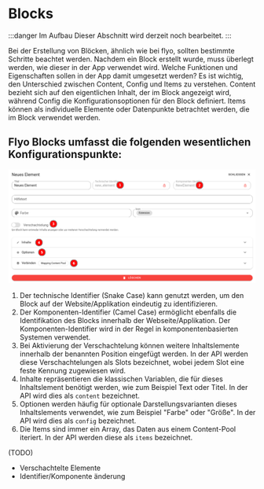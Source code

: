# Blocks

:::danger Im Aufbau
Dieser Abschnitt wird derzeit noch bearbeitet.
:::

Bei der Erstellung von Blöcken, ähnlich wie bei flyo, sollten bestimmte Schritte beachtet werden. Nachdem ein Block erstellt wurde, muss überlegt werden, wie dieser in der App verwendet wird. Welche Funktionen und Eigenschaften sollen in der App damit umgesetzt werden? Es ist wichtig, den Unterschied zwischen Content, Config und Items zu verstehen. Content bezieht sich auf den eigentlichen Inhalt, der im Block angezeigt wird, während Config die Konfigurationsoptionen für den Block definiert. Items können als individuelle Elemente oder Datenpunkte betrachtet werden, die im Block verwendet werden.

## Flyo Blocks umfasst die folgenden wesentlichen Konfigurationspunkte:

![Nitro Inhaltselement](assets/block.png)

1. Der technische Identifier (Snake Case) kann genutzt werden, um den Block auf der Website/Applikation eindeutig zu identifizieren.
2. Der Komponenten-Identifier (Camel Case) ermöglicht ebenfalls die Identifikation des Blocks innerhalb der Webseite/Applikation. Der Komponenten-Identifier wird in der Regel in komponentenbasierten Systemen verwendet.
3. Bei Aktivierung der Verschachtelung können weitere Inhaltslemente innerhalb der benannten Position eingefügt werden. In der API werden diese Verschachtelungen als Slots bezeichnet, wobei jedem Slot eine feste Kennung zugewiesen wird.
4. Inhalte repräsentieren die klassischen Variablen, die für dieses Inhaltslement benötigt werden, wie zum Beispiel Text oder Titel. In der API wird dies als `content` bezeichnet.
5. Optionen werden häufig für optionale Darstellungsvarianten dieses Inhaltslements verwendet, wie zum Beispiel "Farbe" oder "Größe". In der API wird dies als `config` bezeichnet.
6. Die Items sind immer ein Array, das Daten aus einem Content-Pool iteriert. In der API werden diese als `items` bezeichnet.

(TODO)

- Verschachtelte Elemente
- Identifier/Komponente änderung